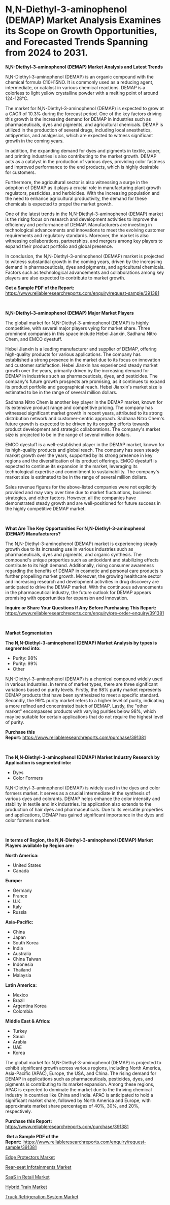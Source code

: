 <p><h1>N,N-Diethyl-3-aminophenol (DEMAP) Market Analysis Examines its Scope on Growth Opportunities, and Forecasted Trends Spanning from 2024 to 2031.</h1></p><p><strong>N,N-Diethyl-3-aminophenol (DEMAP) Market Analysis and Latest Trends</strong></p>
<p><p>N,N-Diethyl-3-aminophenol (DEMAP) is an organic compound with the chemical formula C10H15NO. It is commonly used as a reducing agent, intermediate, or catalyst in various chemical reactions. DEMAP is a colorless to light yellow crystalline powder with a melting point of around 124-128°C.</p><p>The market for N,N-Diethyl-3-aminophenol (DEMAP) is expected to grow at a CAGR of 10.3% during the forecast period. One of the key factors driving this growth is the increasing demand for DEMAP in industries such as pharmaceuticals, dyes and pigments, and agricultural chemicals. DEMAP is utilized in the production of several drugs, including local anesthetics, antipyretics, and analgesics, which are expected to witness significant growth in the coming years.</p><p>In addition, the expanding demand for dyes and pigments in textile, paper, and printing industries is also contributing to the market growth. DEMAP acts as a catalyst in the production of various dyes, providing color fastness and improved performance to the end products, which is highly desirable for customers.</p><p>Furthermore, the agricultural sector is also witnessing a surge in the adoption of DEMAP as it plays a crucial role in manufacturing plant growth regulators, pesticides, and herbicides. With the increasing population and the need to enhance agricultural productivity, the demand for these chemicals is expected to propel the market growth.</p><p>One of the latest trends in the N,N-Diethyl-3-aminophenol (DEMAP) market is the rising focus on research and development activities to improve the efficiency and performance of DEMAP. Manufacturers are investing in technological advancements and innovations to meet the evolving customer requirements and regulatory standards. Moreover, the market is also witnessing collaborations, partnerships, and mergers among key players to expand their product portfolio and global presence.</p><p>In conclusion, the N,N-Diethyl-3-aminophenol (DEMAP) market is projected to witness substantial growth in the coming years, driven by the increasing demand in pharmaceuticals, dyes and pigments, and agricultural chemicals. Factors such as technological advancements and collaborations among key players are also expected to contribute to market growth.</p></p>
<p><strong>Get a Sample PDF of the Report:&nbsp;</strong> <a href="https://www.reliableresearchreports.com/enquiry/request-sample/391381">https://www.reliableresearchreports.com/enquiry/request-sample/391381</a></p>
<p>&nbsp;</p>
<p><strong>N,N-Diethyl-3-aminophenol (DEMAP) Major Market Players</strong></p>
<p><p>The global market for N,N-Diethyl-3-aminophenol (DEMAP) is highly competitive, with several major players vying for market share. Three prominent companies in this space include Hebei Jianxin, Sadhana Nitro Chem, and EMCO dyestuff. </p><p>Hebei Jianxin is a leading manufacturer and supplier of DEMAP, offering high-quality products for various applications. The company has established a strong presence in the market due to its focus on innovation and customer satisfaction. Hebei Jianxin has experienced steady market growth over the years, primarily driven by the increasing demand for DEMAP in industries such as pharmaceuticals, dyes, and pesticides. The company's future growth prospects are promising, as it continues to expand its product portfolio and geographical reach. Hebei Jianxin's market size is estimated to be in the range of several million dollars.</p><p>Sadhana Nitro Chem is another key player in the DEMAP market, known for its extensive product range and competitive pricing. The company has witnessed significant market growth in recent years, attributed to its strong distribution network and customer-centric approach. Sadhana Nitro Chem's future growth is expected to be driven by its ongoing efforts towards product development and strategic collaborations. The company's market size is projected to be in the range of several million dollars.</p><p>EMCO dyestuff is a well-established player in the DEMAP market, known for its high-quality products and global reach. The company has seen steady market growth over the years, supported by its strong presence in key regions and the diversification of its product offerings. EMCO dyestuff is expected to continue its expansion in the market, leveraging its technological expertise and commitment to sustainability. The company's market size is estimated to be in the range of several million dollars.</p><p>Sales revenue figures for the above-listed companies were not explicitly provided and may vary over time due to market fluctuations, business strategies, and other factors. However, all the companies have demonstrated steady growth and are well-positioned for future success in the highly competitive DEMAP market.</p></p>
<p>&nbsp;</p>
<p><strong>What Are The Key Opportunities For N,N-Diethyl-3-aminophenol (DEMAP) Manufacturers?</strong></p>
<p><p>The N,N-Diethyl-3-aminophenol (DEMAP) market is experiencing steady growth due to its increasing use in various industries such as pharmaceuticals, dyes and pigments, and organic synthesis. The compound's unique properties such as antioxidant and stabilizing effects contribute to its high demand. Additionally, rising consumer awareness regarding the benefits of DEMAP in cosmetic and personal care products is further propelling market growth. Moreover, the growing healthcare sector and increasing research and development activities in drug discovery are anticipated to drive the DEMAP market. With the continuous advancements in the pharmaceutical industry, the future outlook for DEMAP appears promising with opportunities for expansion and innovation.</p></p>
<p><strong>Inquire or Share Your Questions If Any Before Purchasing This Report:</strong> <a href="https://www.reliableresearchreports.com/enquiry/pre-order-enquiry/391381">https://www.reliableresearchreports.com/enquiry/pre-order-enquiry/391381</a></p>
<p>&nbsp;</p>
<p><strong>Market Segmentation</strong></p>
<p><strong>The N,N-Diethyl-3-aminophenol (DEMAP) Market Analysis by types is segmented into:</strong></p>
<p><ul><li>Purity: 98%</li><li>Purity: 99%</li><li>Other</li></ul></p>
<p><p>N,N-Diethyl-3-aminophenol (DEMAP) is a chemical compound widely used in various industries. In terms of market types, there are three significant variations based on purity levels. Firstly, the 98% purity market represents DEMAP products that have been synthesized to meet a specific standard. Secondly, the 99% purity market refers to a higher level of purity, indicating a more refined and concentrated batch of DEMAP. Lastly, the "other market" encompasses products with varying purities below 98%, which may be suitable for certain applications that do not require the highest level of purity.</p></p>
<p><strong>Purchase this Report:&nbsp;</strong><a href="https://www.reliableresearchreports.com/purchase/391381">https://www.reliableresearchreports.com/purchase/391381</a></p>
<p>&nbsp;</p>
<p><strong>The N,N-Diethyl-3-aminophenol (DEMAP) Market Industry Research by Application is segmented into:</strong></p>
<p><ul><li>Dyes</li><li>Color Formers</li></ul></p>
<p><p>N,N-Diethyl-3-aminophenol (DEMAP) is widely used in the dyes and color formers market. It serves as a crucial intermediate in the synthesis of various dyes and colorants. DEMAP helps enhance the color intensity and stability in textile and ink industries. Its application also extends to the production of hair dyes and pharmaceuticals. Due to its versatile properties and applications, DEMAP has gained significant importance in the dyes and color formers market.</p></p>
<p>&nbsp;</p>
<p><strong>In terms of Region, the N,N-Diethyl-3-aminophenol (DEMAP) Market Players available by Region are:</strong></p>
<p>
    <p> <strong> North America: </strong>
        <ul>
            <li>United States</li>
            <li>Canada</li>
        </ul>
        </p> 
    <p> <strong> Europe: </strong>
        <ul>
            <li>Germany</li>
            <li>France</li>
            <li>U.K.</li>
            <li>Italy</li>
            <li>Russia</li>
        </ul>
        </p> 
    <p> <strong> Asia-Pacific: </strong>
        <ul>
            <li>China</li>
            <li>Japan</li>
            <li>South Korea</li>
            <li>India</li>
            <li>Australia</li>
            <li>China Taiwan</li>
            <li>Indonesia</li>
            <li>Thailand</li>
            <li>Malaysia</li>
        </ul>
        </p> 
    <p> <strong> Latin America: </strong>
        <ul>
            <li>Mexico</li>
            <li>Brazil</li>
            <li>Argentina Korea</li>
            <li>Colombia</li>
        </ul>
        </p> 
    <p> <strong> Middle East & Africa: </strong>
        <ul>
            <li>Turkey</li>
            <li>Saudi</li>
            <li>Arabia</li>
            <li>UAE</li>
            <li>Korea</li>
        </ul>
    </p>
    </p>
<p><p>The global market for N,N-Diethyl-3-aminophenol (DEMAP) is projected to exhibit significant growth across various regions, including North America, Asia-Pacific (APAC), Europe, the USA, and China. The rising demand for DEMAP in applications such as pharmaceuticals, pesticides, dyes, and pigments is contributing to its market expansion. Among these regions, APAC is expected to dominate the market due to the thriving chemical industry in countries like China and India. APAC is anticipated to hold a significant market share, followed by North America and Europe, with approximate market share percentages of 40%, 30%, and 20%, respectively.</p></p>
<p><strong>Purchase this Report: </strong><a href="https://www.reliableresearchreports.com/purchase/391381">https://www.reliableresearchreports.com/purchase/391381</a></p>
<p>&nbsp;<strong>Get a Sample PDF of the Report:&nbsp;&nbsp;</strong><a href="https://www.reliableresearchreports.com/enquiry/request-sample/391381">https://www.reliableresearchreports.com/enquiry/request-sample/391381</a></p>
<p><strong></strong></p>
<p><p><a href="https://medium.com/@wyattconn1966/edge-protectors-market-exploring-market-share-market-trends-and-future-growth-c7d316f45348">Edge Protectors Market</a></p><p><a href="https://github.com/Chiragrp23/Market-Research-Report-List-3/blob/main/rear-seat-infotainments-market.md">Rear-seat Infotainments Market</a></p><p><a href="https://github.com/gulaimolin/Market-Research-Report-List-2/blob/main/saas-in-retail-market.md">SaaS in Retail Market</a></p><p><a href="https://medium.com/@juliecastro06/hybrid-train-market-size-cagr-trends-2024-2030-65ea8aa7ed56">Hybrid Train Market</a></p><p><a href="https://medium.com/@juliecastro06/analyzing-truck-refrigeration-system-market-global-industry-perspective-and-forecast-2024-to-992fbd51439e">Truck Refrigeration System Market</a></p></p>